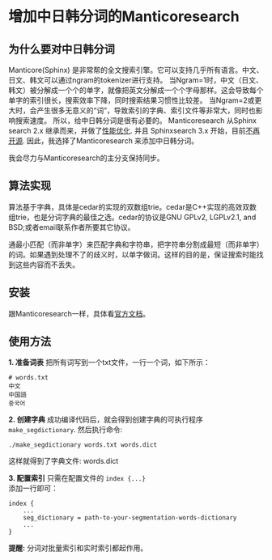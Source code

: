 # 增加中日韩分词的Manticoresearch
## 为什么要对中日韩分词
Manticore(Sphinx) 是非常帮的全文搜索引擎。它可以支持几乎所有语言。中文、日文、韩文可以通过ngram的tokenizer进行支持。
当Ngram=1时，中文（日文、韩文）被分解成一个个的单字，就像把英文分解成一个个字母那样。这会导致每个单字的索引很长，搜索效率下降，同时搜索结果习惯性比较差。
当Ngram=2或更大时，会产生很多无意义的“词”，导致索引的字典、索引文件等非常大，同时也影响搜索速度。
所以，给中日韩分词是很有必要的。
Manticoresearch 从Sphinx search 2.x 继承而来，并做了[性能优化](https://manticoresearch.com/2018/03/18/sphinx-3-vs-manticore-performance-benchmark/). 并且 Sphinxsearch 3.x 开始，目前[不再开源](http://sphinxsearch.com/downloads/). 因此，我选择了Manticoresearch 来添加中日韩分词。

我会尽力与Manticoresearch的主分支保持同步。

## 算法实现
算法基于字典，具体是cedar的实现的双数组trie。cedar是C++实现的高效双数组trie，也是分词字典的最佳之选。cedar的协议是GNU GPLv2, LGPLv2.1, and BSD;或者email联系作者所要其它协议。

通最小匹配（而非单字）来匹配字典和字符串，把字符串分割成最短（而非单字）的词。如果遇到处理不了的歧义时，以单字做词。这样的目的是，保证搜索时能找到这些内容而不丢失。

## 安装
跟Manticoresearch一样，具体看[官方文档](https://docs.manticoresearch.com/latest/html/)。

## 使用方法
**1. 准备词表**
把所有词写到一个txt文件，一行一个词，如下所示：
```text
# words.txt
中文
中国語
중국어
```

**2. 创建字典**
成功编译代码后，就会得到创建字典的可执行程序<code>make_segdictionary</code>. 然后执行命令:
```shell
./make_segdictionary words.txt words.dict
```
这样就得到了字典文件: words.dict

**3. 配置索引**
只需在配置文件的 <code>index {...} </code> 添加一行即可：
```config
index {
    ...
    seg_dictionary = path-to-your-segmentation-words-dictionary
    ...
}
```
**提醒:** 分词对批量索引和实时索引都起作用。


